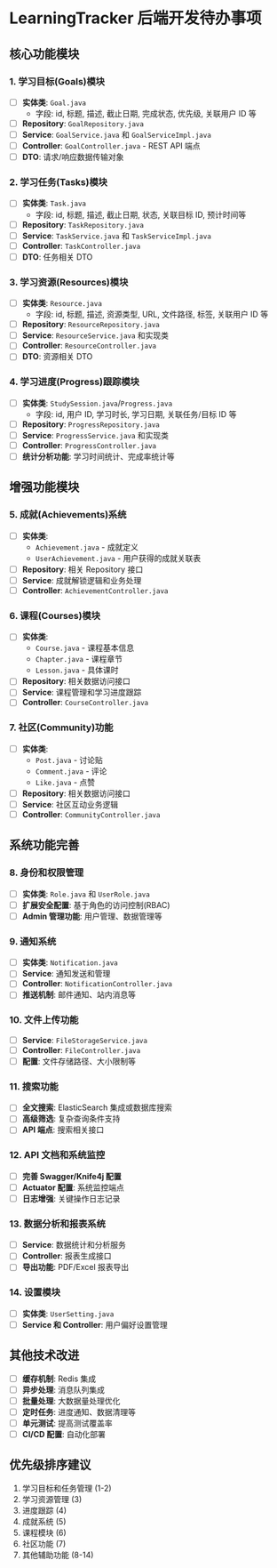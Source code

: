 # LearningTracker 后端开发待办事项

## 核心功能模块

### 1. 学习目标(Goals)模块

- [ ] **实体类**: `Goal.java`
  - 字段: id, 标题, 描述, 截止日期, 完成状态, 优先级, 关联用户 ID 等
- [ ] **Repository**: `GoalRepository.java`
- [ ] **Service**: `GoalService.java` 和 `GoalServiceImpl.java`
- [ ] **Controller**: `GoalController.java` - REST API 端点
- [ ] **DTO**: 请求/响应数据传输对象

### 2. 学习任务(Tasks)模块

- [ ] **实体类**: `Task.java`
  - 字段: id, 标题, 描述, 截止日期, 状态, 关联目标 ID, 预计时间等
- [ ] **Repository**: `TaskRepository.java`
- [ ] **Service**: `TaskService.java` 和 `TaskServiceImpl.java`
- [ ] **Controller**: `TaskController.java`
- [ ] **DTO**: 任务相关 DTO

### 3. 学习资源(Resources)模块

- [ ] **实体类**: `Resource.java`
  - 字段: id, 标题, 描述, 资源类型, URL, 文件路径, 标签, 关联用户 ID 等
- [ ] **Repository**: `ResourceRepository.java`
- [ ] **Service**: `ResourceService.java` 和实现类
- [ ] **Controller**: `ResourceController.java`
- [ ] **DTO**: 资源相关 DTO

### 4. 学习进度(Progress)跟踪模块

- [ ] **实体类**: `StudySession.java`/`Progress.java`
  - 字段: id, 用户 ID, 学习时长, 学习日期, 关联任务/目标 ID 等
- [ ] **Repository**: `ProgressRepository.java`
- [ ] **Service**: `ProgressService.java` 和实现类
- [ ] **Controller**: `ProgressController.java`
- [ ] **统计分析功能**: 学习时间统计、完成率统计等

## 增强功能模块

### 5. 成就(Achievements)系统

- [ ] **实体类**:
  - `Achievement.java` - 成就定义
  - `UserAchievement.java` - 用户获得的成就关联表
- [ ] **Repository**: 相关 Repository 接口
- [ ] **Service**: 成就解锁逻辑和业务处理
- [ ] **Controller**: `AchievementController.java`

### 6. 课程(Courses)模块

- [ ] **实体类**:
  - `Course.java` - 课程基本信息
  - `Chapter.java` - 课程章节
  - `Lesson.java` - 具体课时
- [ ] **Repository**: 相关数据访问接口
- [ ] **Service**: 课程管理和学习进度跟踪
- [ ] **Controller**: `CourseController.java`

### 7. 社区(Community)功能

- [ ] **实体类**:
  - `Post.java` - 讨论贴
  - `Comment.java` - 评论
  - `Like.java` - 点赞
- [ ] **Repository**: 相关数据访问接口
- [ ] **Service**: 社区互动业务逻辑
- [ ] **Controller**: `CommunityController.java`

## 系统功能完善

### 8. 身份和权限管理

- [ ] **实体类**: `Role.java` 和 `UserRole.java`
- [ ] **扩展安全配置**: 基于角色的访问控制(RBAC)
- [ ] **Admin 管理功能**: 用户管理、数据管理等

### 9. 通知系统

- [ ] **实体类**: `Notification.java`
- [ ] **Service**: 通知发送和管理
- [ ] **Controller**: `NotificationController.java`
- [ ] **推送机制**: 邮件通知、站内消息等

### 10. 文件上传功能

- [ ] **Service**: `FileStorageService.java`
- [ ] **Controller**: `FileController.java`
- [ ] **配置**: 文件存储路径、大小限制等

### 11. 搜索功能

- [ ] **全文搜索**: ElasticSearch 集成或数据库搜索
- [ ] **高级筛选**: 复杂查询条件支持
- [ ] **API 端点**: 搜索相关接口

### 12. API 文档和系统监控

- [ ] **完善 Swagger/Knife4j 配置**
- [ ] **Actuator 配置**: 系统监控端点
- [ ] **日志增强**: 关键操作日志记录

### 13. 数据分析和报表系统

- [ ] **Service**: 数据统计和分析服务
- [ ] **Controller**: 报表生成接口
- [ ] **导出功能**: PDF/Excel 报表导出

### 14. 设置模块

- [ ] **实体类**: `UserSetting.java`
- [ ] **Service 和 Controller**: 用户偏好设置管理

## 其他技术改进

- [ ] **缓存机制**: Redis 集成
- [ ] **异步处理**: 消息队列集成
- [ ] **批量处理**: 大数据量处理优化
- [ ] **定时任务**: 进度通知、数据清理等
- [ ] **单元测试**: 提高测试覆盖率
- [ ] **CI/CD 配置**: 自动化部署

## 优先级排序建议

1. 学习目标和任务管理 (1-2)
2. 学习资源管理 (3)
3. 进度跟踪 (4)
4. 成就系统 (5)
5. 课程模块 (6)
6. 社区功能 (7)
7. 其他辅助功能 (8-14)
